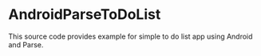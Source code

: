# AndroidParseToDoList
This source code provides example for simple to do list app using Android and Parse.
